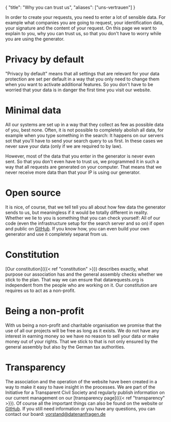 {
    "title": "Why you can trust us",
    "aliases": ["uns-vertrauen"]
}

In order to create your requests, you need to enter a lot of sensible data. For example what companies you are going to request, your identification data, your signature and the content of your request. On this page we want to explain to you, why you can trust us, so that you don't have to worry while you are using the generator.  

# Privacy by default

"Privacy by default" means that all settings that are relevant for your data protection are set per default in a way that you only need to change them when you want to activate additional features. So you don't have to be worried that your data is in danger the first time you visit our website.

# Minimal data

All our systems are set up in a way that they collect as few as possible data of you, best none. Often, it is not possible to completely abolish all data, for example when you type something in the search: It happens on our servers sot that you'll have to send your search query to us first. In these cases we never save your data (only if we are required to by law).

However, most of the data that you enter in the generator is never even sent. So that you don't even have to trust us, we programmed it in such a way that all requests are generated on your computer. That means that we never receive more data than that your IP is using our generator.

# Open source

It is nice, of course, that we tell tell you all about how few data the generator sends to us, but meaningless if it would be totally different in reality. Whether we lie to you is something that you can check yourself: All of our code (even the infrastructure setup for the search server and so on) if open and public on [GitHub](https://github.com/datenanfragen). If you know how, you can even build your own generator and use it completely separat from us.

# Constitution

[Our constitution]({{< ref "constitution" >}}) describes exactly, what purpose our association has and the general assembly checks whether we stick to the plan. That way we can ensure that datarequests.org is independent from the people who are working on it. Our constitution are requires us to act as a non-profit.

# Being a non-profit

With us being a non-profit and charitable organisation we promise that the use of all our projects will be free as long as it exists. We do not have any interest in earning money so we have no reason to sell your data or make money out of your rights. That we stick to that is not only ensured by the general assembly but also by the German tax authorities.

# Transparency

The association and the operation of the website have been created in a way to make it easy to have insight in the processes. We are part of the Initiative for a Transparent Civil Society and regularly publish information on our current management on our [transparency page]({{< ref "transparency" >}}). Of course all the important things can also be found on the website or [GitHub](https://github.com/datenanfragen). If you still need information or you have any questions, you can contact our board: [vorstand@datenanfragen.de](mailto:vorstand@datenanfragen.de)
